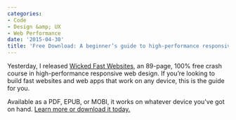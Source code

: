 ```yaml
---
categories:
- Code
- Design &amp; UX
- Web Performance
date: '2015-04-30'
title: 'Free Download: A beginner’s guide to high-performance responsive web design'
---
```


Yesterday, I released [Wicked Fast Websites](https://gomakethings.com/wicked-fast-websites/), an 89-page, 100% free crash course in high-performance responsive web design. If you’re looking to build fast websites and web apps that work on any device, this is the guide for you.

Available as a PDF, EPUB, or MOBI, it works on whatever device you've got on hand. [Learn more or download it today.](https://gomakethings.com/wicked-fast-websites/)